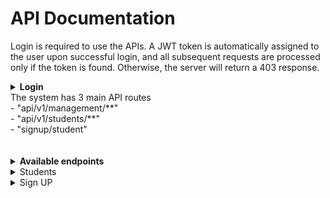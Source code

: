 # API Documentation

Login is required to use the APIs. A JWT token is automatically assigned to the user upon successful login, and all subsequent requests are processed only if the token is found. Otherwise, the server will return a 403 response. <br>
<details>
<summary><strong>Login</strong></summary>
POST - "/login" <br>
{<br>
    "username": "superadmin",<br>
    "password": "123456"<br>
}<br>
{<br>
    "username": "admin",<br>
    "password": "1234567"<br>
}<br>
{<br>
	".......": "......"<br>
}<br>
</details>
The system has 3 main API routes <br>
- "api/v1/management/**" <br>
- "api/v1/students/**" <br>
- "signup/student" <br>

<br>
<br>

<details>
	<summary><strong>Available endpoints</strong></summary>
	<details>
	<summary>Management</summary>
		"api/management/**" - only system admins can use this path. You can access the API paths available in the system and make requests to them <br>
		<br>
		<details>
		<summary>1). Working with the Users table.</details>
		POST - "api/v1/management/users/create" <br>
		Authorization - <jwt_token> <br>
		{<br>
	    	"username": "....",<br>
	    	"password": "...."<br>
		}<br>
		POST - "api/v1/management/users/enable/{id}" <br>
		POST - "api/v1/management/users/disable/{id}" <br>
		</details>
		<details>
		<summary>2). Work with the Student table</summary>summary>
		GET - "api/v1/management/students" <br>
		GET - "api/v1/management/students/{id}" <br>
		GET - "api/v1/management/students/by?name=..." <br>
		Param<br>
		name = "..." <br>
		</details>

		<details>
		<summary>3). Work with the faculty table</summary>summary>
		POST - "api/v1/management/faculties"<br>
		{<br>
		"name": "....."<br>
		}<br>
		GET - "api/v1/management/faculties" <br>
		GET - "api/v1/management/faculties/{id}" <br>
		DELETE - "api/v1/management/faculties/{id}" <br>
		PUT - "api/v1/management/faculties/{id}" <br>
		{<br>
	    	"name": "....." <br>
		}<br>
		</details>

		<details>
		<summary>4). Working with the table of roles </summary>
		<br>
		POST - "api/v1/management/roles" <br>
		{<br>
		"name": "ROLE_NAME" <br>
		}<br>
		<br>
		POST - "api/v1/management/roles/assign/{user_id}" <br>
		{<br>
		"id": ... <br>
		}<br>
		DELETE - "api/v1/management/roles/remove/{user_id}" <br>
		{<br>
		"id": ... <br>
		}<br>
		GET - "api/v1/management/roles" <br>
		GET - "api/v1/management/roles/{role_id}" <br>
		DELETE - "api/v1/management/roles/{role_id}" <br>
		PUT - "api/v1/management/roles/{role_id}" <br>
		</details>
 	</details>
</details>

<details>
<summary>Students</summary>
"api/v1/students/**" - With this API, students can get their data, change it and launch their account. <br>
<br>
PUT - "api/v1/students/{id}" <br>
{<br>
    "firstname": "Firstname", <br>
    "lastname": "Lastname", <br>
    "birth_date": "1990-01-01", <br>
    "address": "22 Galaxy" <br>
} <br>
GET - "api/v1/students/{id}" <br>
DELETE - "api/v1/students/{id}" <br>
</details>

<details>
<summary>Sign UP</summary>
<h3>"signup/student" - This API is open to everyone for student registration. </h3>

POST - "signup/student" <br>
{<br>
    "username": "....", <br>
    "password": "....", <br>
    "firstname": "....", <br>
    "lastname": "....", <br>
    "birth_date": "....", <br>
    "faculty": ...., <br>
    "address": "...." <br>
}
</details>
